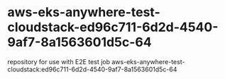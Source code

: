 # aws-eks-anywhere-test-cloudstack-ed96c711-6d2d-4540-9af7-8a1563601d5c-64
repository for use with E2E test job aws-eks-anywhere-test-cloudstack:ed96c711-6d2d-4540-9af7-8a1563601d5c-64

